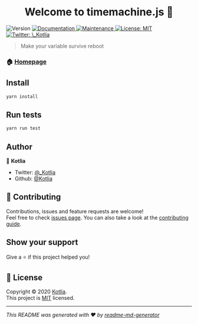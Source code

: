 <h1 align="center">Welcome to timemachine.js 👋</h1>
<p>
  <img alt="Version" src="https://img.shields.io/badge/version-1.0.0-blue.svg?cacheSeconds=2592000" />
  <a href="https://github.com/Kotlia/timemachine#readme" target="_blank">
    <img alt="Documentation" src="https://img.shields.io/badge/documentation-yes-brightgreen.svg" />
  </a>
  <a href="https://github.com/Kotlia/timemachine/graphs/commit-activity" target="_blank">
    <img alt="Maintenance" src="https://img.shields.io/badge/Maintained%3F-yes-green.svg" />
  </a>
  <a href="https://github.com/Kotlia/timemachine/blob/master/LICENSE" target="_blank">
    <img alt="License: MIT" src="https://img.shields.io/github/license/Kotlia/timemachine.js" />
  </a>
  <a href="https://twitter.com/_Kotlia" target="_blank">
    <img alt="Twitter: \_Kotlia" src="https://img.shields.io/twitter/follow/\_Kotlia.svg?style=social" />
  </a>
</p>

> Make your variable survive reboot

### 🏠 [Homepage](https://github.com/Kotlia/timemachine#readme)

## Install

```sh
yarn install
```

## Run tests

```sh
yarn run test
```

## Author

👤 **Kotlia**

* Twitter: [@\_Kotlia](https://twitter.com/\_Kotlia)
* Github: [@Kotlia](https://github.com/Kotlia)

## 🤝 Contributing

Contributions, issues and feature requests are welcome!<br />Feel free to check [issues page](https://github.com/Kotlia/timemachine/issues). You can also take a look at the [contributing guide](https://github.com/Kotlia/timemachine/blob/master/CONTRIBUTING.md).

## Show your support

Give a ⭐️ if this project helped you!

## 📝 License

Copyright © 2020 [Kotlia](https://github.com/Kotlia).<br />
This project is [MIT](https://github.com/Kotlia/timemachine/blob/master/LICENSE) licensed.

***
_This README was generated with ❤️ by [readme-md-generator](https://github.com/kefranabg/readme-md-generator)_